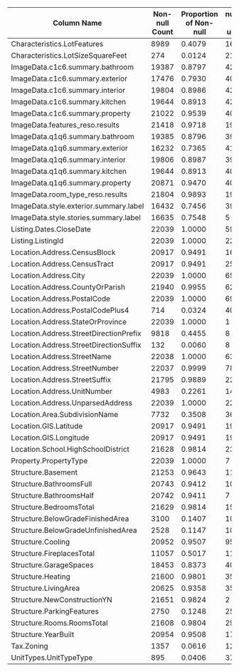 | Column Name | Non-null Count | Proportion of Non-null | number of unique
|--------------|----------------|------------------------| ------------------
| Characteristics.LotFeatures | 8989 | 0.4079 | 1636 |
| Characteristics.LotSizeSquareFeet | 274 | 0.0124 | 216 |
| ImageData.c1c6.summary.bathroom | 19387 | 0.8797 | 42 |
| ImageData.c1c6.summary.exterior | 17476 | 0.7930 | 40 |
| ImageData.c1c6.summary.interior | 19804 | 0.8986 | 42 |
| ImageData.c1c6.summary.kitchen | 19644 | 0.8913 | 42 |
| ImageData.c1c6.summary.property | 21022 | 0.9539 | 40 |
| ImageData.features_reso.results | 21418 | 0.9718 | 19925 |
| ImageData.q1q6.summary.bathroom | 19385 | 0.8796 | 39 |
| ImageData.q1q6.summary.exterior | 16232 | 0.7365 | 41 |
| ImageData.q1q6.summary.interior | 19806 | 0.8987 | 39 |
| ImageData.q1q6.summary.kitchen | 19644 | 0.8913 | 40 |
| ImageData.q1q6.summary.property | 20871 | 0.9470 | 40 |
| ImageData.room_type_reso.results | 21804 | 0.9893 | 19466 |
| ImageData.style.exterior.summary.label | 16432 | 0.7456 | 39 |
| ImageData.style.stories.summary.label | 16635 | 0.7548 | 5 |
| Listing.Dates.CloseDate | 22039 | 1.0000 | 59 |
| Listing.ListingId | 22039 | 1.0000 | 22039 |
| Location.Address.CensusBlock | 20917 | 0.9491 | 16758 |
| Location.Address.CensusTract | 20917 | 0.9491 | 2534 |
| Location.Address.City | 22039 | 1.0000 | 651 |
| Location.Address.CountyOrParish | 21940 | 0.9955 | 62 |
| Location.Address.PostalCode | 22039 | 1.0000 | 692 |
| Location.Address.PostalCodePlus4 | 714 | 0.0324 | 407 |
| Location.Address.StateOrProvince | 22039 | 1.0000 | 1 |
| Location.Address.StreetDirectionPrefix | 9818 | 0.4455 | 8 |
| Location.Address.StreetDirectionSuffix | 132 | 0.0060 | 8 |
| Location.Address.StreetName | 22038 | 1.0000 | 6316 |
| Location.Address.StreetNumber | 22037 | 0.9999 | 7856 |
| Location.Address.StreetSuffix | 21795 | 0.9889 | 22 |
| Location.Address.UnitNumber | 4983 | 0.2261 | 1419 |
| Location.Address.UnparsedAddress | 22039 | 1.0000 | 22039 |
| Location.Area.SubdivisionName | 7732 | 0.3508 | 3647 |
| Location.GIS.Latitude | 20917 | 0.9491 | 19895 |
| Location.GIS.Longitude | 20917 | 0.9491 | 19895 |
| Location.School.HighSchoolDistrict | 21628 | 0.9814 | 231 |
| Property.PropertyType | 22039 | 1.0000 | 7 |
| Structure.Basement | 21253 | 0.9643 | 11 |
| Structure.BathroomsFull | 20743 | 0.9412 | 10 |
| Structure.BathroomsHalf | 20742 | 0.9411 | 7 |
| Structure.BedroomsTotal | 21629 | 0.9814 | 15 |
| Structure.BelowGradeFinishedArea | 3100 | 0.1407 | 1023 |
| Structure.BelowGradeUnfinishedArea | 2528 | 0.1147 | 1028 |
| Structure.Cooling | 20952 | 0.9507 | 95 |
| Structure.FireplacesTotal | 11057 | 0.5017 | 11 |
| Structure.GarageSpaces | 18453 | 0.8373 | 40 |
| Structure.Heating | 21600 | 0.9801 | 353 |
| Structure.LivingArea | 20625 | 0.9358 | 3584 |
| Structure.NewConstructionYN | 21651 | 0.9824 | 2 |
| Structure.ParkingFeatures | 2750 | 0.1248 | 253 |
| Structure.Rooms.RoomsTotal | 21608 | 0.9804 | 29 |
| Structure.YearBuilt | 20954 | 0.9508 | 179 |
| Tax.Zoning | 1357 | 0.0616 | 12 |
| UnitTypes.UnitTypeType | 895 | 0.0406 | 37 |
